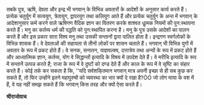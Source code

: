 सबके पुत्र, ऋषि, देवता और इन्द्र भी भगवान् के विभिन्न अवतारों के आदेशों के अनुसार कार्य करते हैं। प्रत्येक चतुर्युग में सत्ययुग, त्रेतायुग, द्वापरयुग तथा कलियुग आते हैं और प्रत्येक चतुर्युग के अन्त में भगवान् के आदेशानुसार कर्म करने वाले ऋषिगण वैदिक ज्ञान का वितरण करके शाश्वत धाॢमक नियमों की पुन:स्थापना करते हैं। मनु का कर्तव्य धर्म की पद्धति को पुन:स्थापित करना है। मनु के पुत्र उसके आदेशों का पालन करते हैं और इस प्रकार सारा विश्व मनु तथा उसकी सन्तानों द्वारा पालित होता है। इन्द्रगण स्वर्गलोकों के विभिन्न शासक हैं। वे देवताओं की सहायता से तीनों लोकों पर शासन चलाते हैं। भगवान् भी विभिन्न युगों में अवतार के रूप में प्रकट होते हैं। वे सनक, सनातन, याज्ञवल्क्य, दत्तात्रेय तथा अन्यों के रूप में प्रकट होते हैं और आध्यात्मिक ज्ञान, कर्तव्य, योग वे सिद्धान्तों इत्यादि के विषय में उपदेश देते हैं। वे मरीचि इत्यादि के रूप में सन्तानें उत्पन्न करते हैं; राजा के रूप में वे दुष्टों को दण्ड देते हैं और काल के रूप में वे सृष्टि का संहार करते हैं। कोई तर्क कर सकता है कि, ''यदि सर्वशकि्तमान भगवान् मात्र अपनी इच्छा से ही सब कुछ कर सकते हैं, तो फिर उन्होंने इतने महापुरुषों को व्यवस्था का भार क्यों दे रखा है?ÓÓ जो लोग माया के वश में हैं, वे यह नहीं समझ सकते हैं कि भगवान् किस तरह और क्यों ऐसा करते हैं।  

**श्रीराजोवाच** 